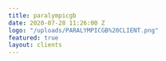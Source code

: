 ```yaml
---
title: paralympicgb
date: 2020-07-28 11:26:00 Z
logo: "/uploads/PARALYMPICGB%20CLIENT.png"
featured: true
layout: clients
---
```


